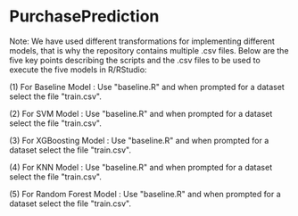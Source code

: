 # PurchasePrediction

Note: We have used different transformations for implementing different models, that is why the repository contains multiple .csv files. Below are the five key points describing the scripts and the .csv files to be used to execute the five models in R/RStudio:

(1) For Baseline Model : Use "baseline.R" and when prompted for a dataset select the file "train.csv".

(2) For SVM Model : Use "baseline.R" and when prompted for a dataset select the file "train.csv". 

(3) For XGBoosting Model : Use "baseline.R" and when prompted for a dataset select the file "train.csv". 

(4) For KNN Model : Use "baseline.R" and when prompted for a dataset select the file "train.csv". 

(5) For Random Forest Model : Use "baseline.R" and when prompted for a dataset select the file "train.csv".


  